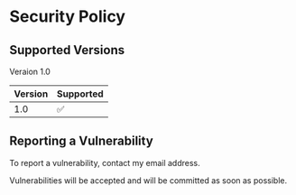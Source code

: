 # Security Policy

## Supported Versions

Veraion 1.0

| Version | Supported          |
| ------- | ------------------ |
| 1.0     | :white_check_mark: |

## Reporting a Vulnerability

To report a vulnerability, contact my email address. 

Vulnerabilities will be accepted and will be committed as soon as possible. 
